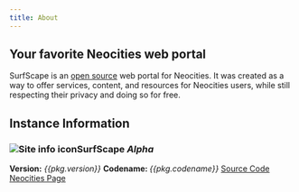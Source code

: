 ```yaml
---
title: About
---
```


## Your favorite Neocities web portal

SurfScape is an [open source](https://github.com/surfscape/) web portal for Neocities. It was created as a way to offer services, content, and resources for Neocities users, while still respecting their privacy and doing so for free.

## Instance Information

<section class="sk-card">
<h3><img src="/static/icons/32/site-info.png" alt="Site info icon" class="icon">SurfScape <em>Alpha</em></h3>
<span><strong>Version:</strong> <em>{{pkg.version}}</em></span>
<span><strong>Codename: </strong><em>{{pkg.codename}}</em></span>
<button-group>
<a href="https://github.com/surfscape/web-portal" class="sk-button sk-button-ocean">Source Code</a>
<a href="https://neocities.org/site/surfscape" class="sk-button sk-button-sunset">Neocities Page</a>
</button-group>
</section>
